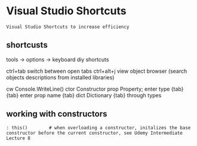 
# Visual Studio Shortcuts

    Visual Studio Shortcuts to increase efficiency
    
## shortcusts

tools -> options -> keyboard
                    diy shortcuts

ctrl+tab            switch between open tabs
ctrl+alt+j          view object browser (search objects descriptions from installed libraries)

cw                  Console.WriteLine()
ctor                Constructor
prop                Property; enter type {tab}{tab} enter prop name {tab}
dict                Dictionary {tab} through types




## working with constructors

    : this()        # when overloading a constructor, initalizes the base constructor before the current constructor, see Udemy Intermediate Lecture 8